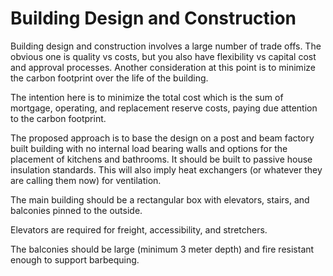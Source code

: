 # Building Design and Construction

Building design and construction involves a large number of trade offs.  The obvious one is quality vs costs, but you also have flexibility vs capital cost and approval processes.  Another consideration at this point is to minimize the carbon footprint over the life of the building.

The intention here is to minimize the total cost which is the sum of mortgage, operating, and replacement reserve costs, paying due attention to the carbon footprint.

The proposed approach is to base the design on a post and beam factory built building with no internal load bearing walls and options for the placement of kitchens and bathrooms.  It should be built to passive house insulation standards.  This will also imply heat exchangers (or whatever they are calling them now) for ventilation.

The main building should be a rectangular box with elevators, stairs, and balconies pinned to the outside.  

Elevators are required for freight, accessibility, and stretchers.

The balconies should be large (minimum 3 meter depth) and fire resistant enough to support barbequing.

 

 
